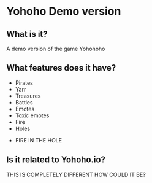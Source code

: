 # Yohoho Demo version

## What is it?

A demo version of the game Yohohoho

## What features does it have?

- Pirates
- Yarr
- Treasures
- Battles
- Emotes
- Toxic emotes
- Fire
- Holes

* FIRE IN THE HOLE

## Is it related to Yohoho.io?

THIS IS COMPLETELY DIFFERENT HOW COULD IT BE?

